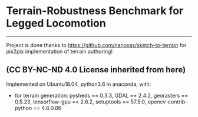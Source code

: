 # Terrain-Robustness Benchmark for Legged Locomotion
----  
Project is done thanks to https://github.com/nanoxas/sketch-to-terrain for pix2pix implementation of terrain authoring!

(CC BY-NC-ND 4.0 License inherited from here)
----  
Implemented on Ubuntu18.04, python3.6 in anaconda,
with:
+ for terrain generation: pysheds == 0.3.3, GDAL == 2.4.2, georasters == 0.5.23, tensorflow-gpu == 2.6.2, setuptools == 57.5.0, opencv-contrib-python == 4.6.0.66

